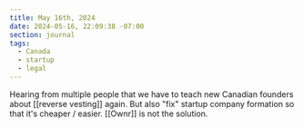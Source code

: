 ```yaml
---
title: May 16th, 2024
date: 2024-05-16, 22:09:38 -07:00
section: journal
tags:
  - Canada
  - startup
  - legal
---
```

Hearing from multiple people that we have to teach new Canadian founders about [[reverse vesting]] again. But also "fix" startup company formation so that it's cheaper / easier. [[Ownr]] is not the solution.